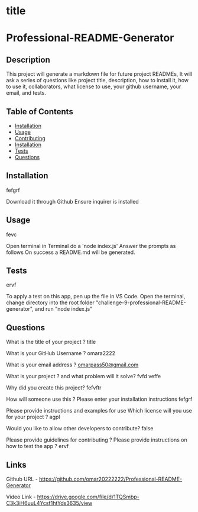 # title

# Professional-README-Generator

## Description

This project will generate a markdown file for future project READMEs,
It will ask a series of questions like project title, description, how to install it, how to use it, collaborators,
what license to use, your github username, your email, and tests.

## Table of Contents

- [Installation](#installation)
- [Usage](#Usage)
- [Contributing](#Contributing)
- [Installation](#installation)
- [Tests](#Tests)
- [Questions](#Questions)

## Installation

fefgrf

Download it through Github
Ensure inquirer is installed

## Usage

fevc

Open terminal
in Terminal do a 'node index.js'
Answer the prompts as follows
On success a README.md will be generated.

## Tests

ervf

To apply a test on this app, pen up the file in VS Code. Open the terminal,
change directory into the root folder "challenge-9-professional-README-generator", and run "node index.js"

## Questions

What is the title of your project ?
title

What is your GitHub Username ?
omara2222

What is your email address ?
omarpass50@gmail.com

What is your project ? and what problem will it solve?
fvfd
veffe

Why did you create this project?
fefvftr

How will someone use this ?
Please enter your installation instructions
fefgrf

Please provide instructions and examples for use
Which license will you use for your project ?
agpl

Would you like to allow other developers to contribute?
false

Please provide guidelines for contributing ?
Please provide instructions on how to test the app ?
ervf

## Links

Github URL - https://github.com/omar20222222/Professional-README-Generator

Video Link - https://drive.google.com/file/d/1TQSmbp-C3k3iH6uuL4Ycsf1htYds3635/view
